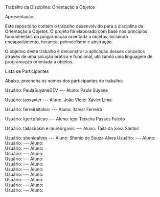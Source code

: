 Trabalho da Disciplina: Orientação a Objetos

Apresentação

Este repositório contém o trabalho desenvolvido para a disciplina de Orientação a Objetos. O projeto foi elaborado com base nos princípios fundamentais da programação orientada a objetos, incluindo encapsulamento, herança, polimorfismo e abstração.

O objetivo deste trabalho é demonstrar a aplicação desses conceitos através de uma solução prática e funcional, utilizando uma linguagem de programação orientada a objetos.

Lista de Participantes

Abaixo, preencha os nomes dos participantes do trabalho:

Usuário: PaulaSuyaneDEV   ---  Aluno: Paula Suyane 

Usuário: jaoxavier        ---  Aluno: João Victor Xavier Lima  

Usuário: ferreiraitalvar  ---  Aluno: Italvar Ferreira

Usuário: Igortpfalcao     ---  Aluno: igor Teixeira Passos Falcão  

Usuário: tailasnakin e loureorganic --- Aluno: Taila da Silva Santos

Usuário: shenioalves ---  Aluno:  Shenio de Souza Alves
Usuário:  ---  Aluno:  
Usuário:  ---  Aluno:  
Usuário:  ---  Aluno:  
Usuário:  ---  Aluno:  
Usuário:  ---  Aluno:  
Usuário:  ---  Aluno:  
Usuário:  ---  Aluno:  
Usuário:  ---  Aluno:  
Usuário:  ---  Aluno:  
Usuário:  ---  Aluno:  
Usuário:  ---  Aluno:  



























































